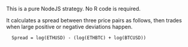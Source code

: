 This is a pure NodeJS strategy. No R code is required. 

It calculates a spread between three price pairs as follows, then trades when large positive or negative deviations happen.

      Spread = log(ETHUSD) - (log(ETHBTC) + log(BTCUSD))
